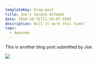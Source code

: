 ```yaml
---
templateKey: blog-post
title: Joe's Second Attempt
date: 2018-10-31T21:16:07.038Z
description: Will it work this time?
tags:
  - Awesome
---
```

This is another blog post submitted by Joe.

![](/img/strongarm.png)

